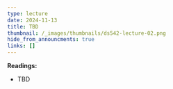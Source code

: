```yaml
---
type: lecture
date: 2024-11-13
title: TBD
thumbnail: /_images/thumbnails/ds542-lecture-02.png
hide_from_announcments: true
links: []
---
```

**Readings:**
- TBD

